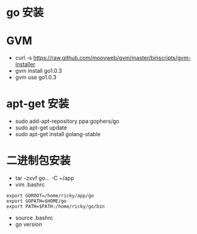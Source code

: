 # go 安装

# GVM
* curl -s https://raw.github.com/moovweb/gvm/master/binscripts/gvm-installer
* gvm install go1.0.3
* gvm use go1.0.3

# apt-get 安装
* sudo add-apt-repository ppa:gophers/go
* sudo apt-get update
* sudo apt-get install golang-stable

# 二进制包安装
* tar -zxvf go... -C ~/app
* vim .bashrc
```
export GOROOT=/home/ricky/app/go
export GOPATH=$HOME/go
export PATH=$PATH:/home/ricky/go/bin
```
* source .bashrc
* go version 